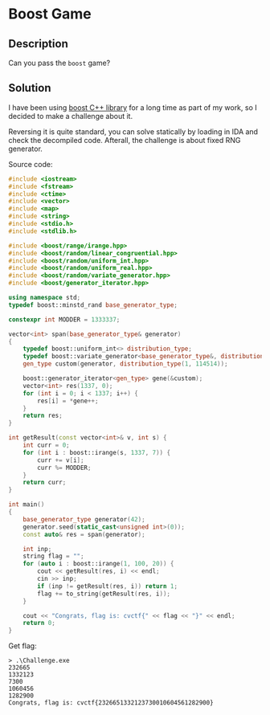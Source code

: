 # Boost Game

## Description

Can you pass the `boost` game?

## Solution

I have been using [boost C++ library](https://www.boost.org/) for a long time as part of my work, so I decided to make a challenge about it.

Reversing it is quite standard, you can solve statically by loading in IDA and check the decompiled code. Afterall, the challenge is about fixed RNG generator.

Source code:

```cpp
#include <iostream>
#include <fstream>
#include <ctime>
#include <vector>
#include <map>
#include <string>
#include <stdio.h>
#include <stdlib.h>

#include <boost/range/irange.hpp>
#include <boost/random/linear_congruential.hpp>
#include <boost/random/uniform_int.hpp>
#include <boost/random/uniform_real.hpp>
#include <boost/random/variate_generator.hpp>
#include <boost/generator_iterator.hpp>

using namespace std;
typedef boost::minstd_rand base_generator_type;

constexpr int MODDER = 1333337;

vector<int> span(base_generator_type& generator)
{
    typedef boost::uniform_int<> distribution_type;
    typedef boost::variate_generator<base_generator_type&, distribution_type> gen_type;
    gen_type custom(generator, distribution_type(1, 114514));

    boost::generator_iterator<gen_type> gene(&custom);
    vector<int> res(1337, 0);
    for (int i = 0; i < 1337; i++) {
        res[i] = *gene++;
    }
    return res;
}

int getResult(const vector<int>& v, int s) {
    int curr = 0;
    for (int i : boost::irange(s, 1337, 7)) {
        curr += v[i];
        curr %= MODDER;
    }
    return curr;
}

int main()
{
    base_generator_type generator(42);
    generator.seed(static_cast<unsigned int>(0));
    const auto& res = span(generator);

    int inp;
    string flag = "";
    for (auto i : boost::irange(1, 100, 20)) {
        cout << getResult(res, i) << endl;
        cin >> inp;
        if (inp != getResult(res, i)) return 1;
        flag += to_string(getResult(res, i));
    }

    cout << "Congrats, flag is: cvctf{" << flag << "}" << endl;
    return 0;
}
```

Get flag:

```
> .\Challenge.exe
232665
1332123
7300
1060456
1282900
Congrats, flag is: cvctf{2326651332123730010604561282900}
```